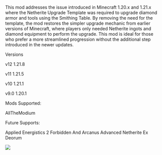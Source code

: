 




This mod addresses the issue introduced in Minecraft 1.20.x and 1.21.x where the Netherite Upgrade Template was required to upgrade diamond armor and tools using the Smithing Table. By removing the need for the template, the mod restores the simpler upgrade mechanic from earlier versions of Minecraft, where players only needed Netherite ingots and diamond equipment to perform the upgrade. This mod is ideal for those who prefer a more streamlined progression without the additional step introduced in the newer updates.



Versions

v12 1.21.8

v11 1.21.5

v10 1.21.1

v9.0 1.20.1

Mods Supported:


AllTheModium

Future Supports:

Applied Energistics 2
Forbidden And Arcanus 
Advanced Netherite
Ex Deorum       

[![](https://media.forgecdn.net/attachments/description/1274257/description_3dac1d50-10d8-4fb7-b07e-daac5b5218ad.png)](https://clankyhosting.com/cart.php?a=view&promocode=srnadien)
